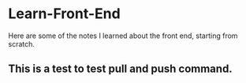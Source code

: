 # Learn-Front-End
Here are some of the notes I learned about the front end, starting from scratch.
## This is a test to test pull and push command.


